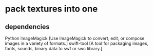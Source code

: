 pack textures into one
======================

dependencies
------------
Python
ImageMagick [Use ImageMagick to convert, edit, or compose images in a variety of formats.]
swift-tool [A tool for packaging images, fonts, sounds, binary data to swf or swc library.]
